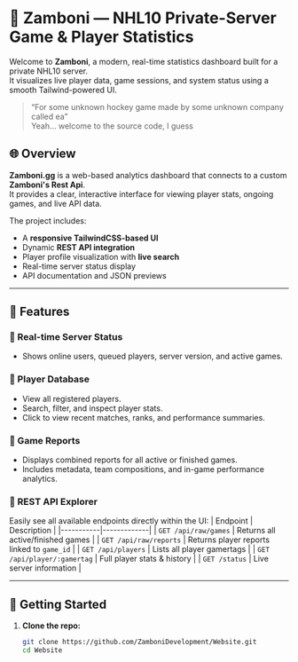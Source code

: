 # 🏒 Zamboni — NHL10 Private-Server Game & Player Statistics

Welcome to **Zamboni**, a modern, real-time statistics dashboard built for a private NHL10 server.  
It visualizes live player data, game sessions, and system status using a smooth Tailwind-powered UI.

> “For some unknown hockey game made by some unknown company called ea”  
> Yeah… welcome to the source code, I guess

## 🌐 Overview

**Zamboni.gg** is a web-based analytics dashboard that connects to a custom **Zamboni's Rest Api**.  
It provides a clear, interactive interface for viewing player stats, ongoing games, and live API data.  

The project includes:
- A **responsive TailwindCSS-based UI**
- Dynamic **REST API integration**
- Player profile visualization with **live search**
- Real-time server status display
- API documentation and JSON previews

---

## 🧩 Features

### 🔹 Real-time Server Status
- Shows online users, queued players, server version, and active games.

### 🔹 Player Database
- View all registered players.
- Search, filter, and inspect player stats.
- Click to view recent matches, ranks, and performance summaries.

### 🔹 Game Reports
- Displays combined reports for all active or finished games.
- Includes metadata, team compositions, and in-game performance analytics.

### 🔹 REST API Explorer
Easily see all available endpoints directly within the UI:
| Endpoint | Description |
|-----------|-------------|
| `GET /api/raw/games` | Returns all active/finished games |
| `GET /api/raw/reports` | Returns player reports linked to `game_id` |
| `GET /api/players` | Lists all player gamertags |
| `GET /api/player/:gamertag` | Full player stats & history |
| `GET /status` | Live server information |

---

## 🚀 Getting Started

1. **Clone the repo:**
   ```bash
   git clone https://github.com/ZamboniDevelopment/Website.git
   cd Website
